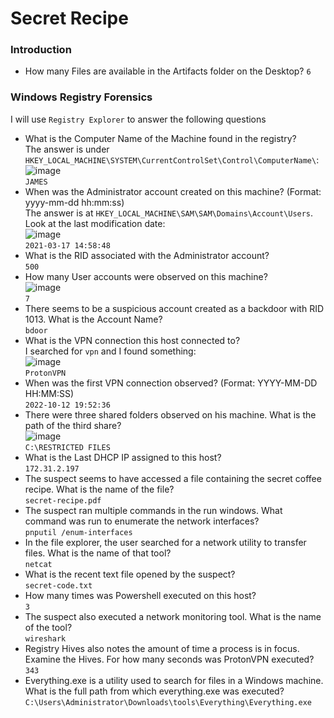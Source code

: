 # Secret Recipe

### Introduction
- How many Files are available in the Artifacts folder on the Desktop? `6`

### Windows Registry Forensics
I will use `Registry Explorer` to answer the following questions
- What is the Computer Name of the Machine found in the registry? <br />
The answer is under `HKEY_LOCAL_MACHINE\SYSTEM\CurrentControlSet\Control\ComputerName\`:<br />
![image](https://github.com/user-attachments/assets/cf1bfbdc-9e7e-4c0a-9580-11ab99e72848)<br />
`JAMES`
- When was the Administrator account created on this machine? (Format: yyyy-mm-dd hh:mm:ss)<br />
The answer is at `HKEY_LOCAL_MACHINE\SAM\SAM\Domains\Account\Users`. Look at the last modification date: <br />
![image](https://github.com/user-attachments/assets/83f59e2a-dc20-473b-b177-b81c09ddacaa)<br />
`2021-03-17 14:58:48`
- What is the RID associated with the Administrator account?<br />
`500`
- How many User accounts were observed on this machine?<br />
![image](https://github.com/user-attachments/assets/3c37c68a-756f-4566-b6f9-145511a95aa8)<br />
`7`
- There seems to be a suspicious account created as a backdoor with RID 1013. What is the Account Name?<br />
`bdoor`
- What is the VPN connection this host connected to?<br />
I searched for `vpn` and I found something:<br />
![image](https://github.com/user-attachments/assets/21a90e29-8469-4c1f-bbd9-f061f58b14a1)<br />
`ProtonVPN`
- When was the first VPN connection observed? (Format: YYYY-MM-DD HH:MM:SS)<br />
`2022-10-12 19:52:36`
- There were three shared folders observed on his machine. What is the path of the third share?<br />
![image](https://github.com/user-attachments/assets/60f74d82-a616-47b0-8d8b-99e6b3f1b9f4)<br />
`C:\RESTRICTED FILES`
- What is the Last DHCP IP assigned to this host?<br />`172.31.2.197`
- The suspect seems to have accessed a file containing the secret coffee recipe. What is the name of the file?<br />`secret-recipe.pdf`
- The suspect ran multiple commands in the run windows. What command was run to enumerate the network interfaces?<br /> `pnputil /enum-interfaces` 
- In the file explorer, the user searched for a network utility to transfer files. What is the name of that tool?<br /> `netcat`
- What is the recent text file opened by the suspect?<br /> `secret-code.txt`
- How many times was Powershell executed on this host?<br /> `3` 
- The suspect also executed a network monitoring tool. What is the name of the tool?<br /> `wireshark`
- Registry Hives also notes the amount of time a process is in focus. Examine the Hives. For how many seconds was ProtonVPN executed?<br /> `343`
- Everything.exe is a utility used to search for files in a Windows machine. What is the full path from which everything.exe was executed?<br /> `C:\Users\Administrator\Downloads\tools\Everything\Everything.exe`
